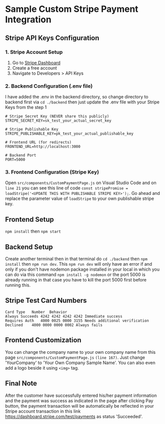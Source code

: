 # Sample Custom Stripe Payment Integration

## Stripe API Keys Configuration

### 1. Stripe Account Setup
1. Go to [Stripe Dashboard](https://dashboard.stripe.com/register)
2. Create a free account
3. Navigate to Developers > API Keys

### 2. Backend Configuration (.env file)

I have added the .env in the backend directory, so change directory to backend first via `` cd ./backend `` then just update the
.env file with your Stripe Keys from the step 1

```env
# Stripe Secret Key (NEVER share this publicly)
STRIPE_SECRET_KEY=sk_test_your_actual_secret_key

# Stripe Publishable Key
STRIPE_PUBLISHABLE_KEY=pk_test_your_actual_publishable_key

# Frontend URL (for redirects)
FRONTEND_URL=http://localhost:3000

# Backend Port
PORT=5000
```

### 3. Frontend Configuration (Stripe Key)
Open `` src/components/CustomPaymentPage.js `` on Visual Studio Code and on `` line 21 `` you can see this line of code
`` const stripePromise = loadStripe('<UPDATE THIS WITH PUBLISHABLE STRIPE KEY>'); ``. Go ahead and replace the parameter value of `` loadStripe `` to your own publishable stripe key.


## Frontend Setup
`` npm install `` then
`` npm start ``

## Backend Setup
Create another terminal then in that terminal do `` cd ./backend `` then 
`` npm install `` then
`` npm run dev ``. This `` npm run dev `` will only have an error if and only if you don't have nodemon package installed in your local in which you can do via this command `` npm install -g nodemon `` or the port 5000 is already running in that case you have to kill the port 5000 first before running this.


## Stripe Test Card Numbers
``` 
Card Type	Number	Behavior
Always Succeeds	4242 4242 4242 4242	Immediate success
Requires Auth	4000 0025 0000 3155	Needs additional verification
Declined	4000 0000 0000 0002	Always fails
```


## Frontend Customization
You can change the company name to your own company name from this page `` src/components/CustomPaymentPage.js `` `` (line 167) ``. Just change
'YourCompany' to 'Your Own Company Sample Name'. You can also even add a logo beside it using ``<img>`` tag.



## Final Note
After the customer have successfully entered his/her payment information and the payment was success as indicated in the page after clicking Pay button, the payment transaction will be automatically be reflected in your Stripe account transaction in this link https://dashboard.stripe.com/test/payments as status 'Succeeded'.
